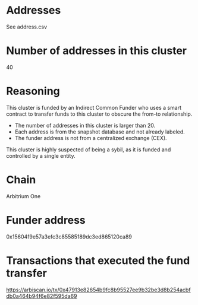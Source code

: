 # Addresses

See address.csv

# Number of addresses in this cluster

40

# Reasoning

This cluster is funded by an Indirect Common Funder who uses a smart contract to transfer funds to this cluster to obscure the from-to relationship.

- The number of addresses in this cluster is larger than 20.
- Each address is from the snapshot database and not already labeled.
- The funder address is not from a centralized exchange (CEX).

This cluster is highly suspected of being a sybil, as it is funded and controlled by a single entity.

# Chain

Arbitrium One

# Funder address

0x15604f9e57a3efc3c85585189dc3ed865120ca89

# Transactions that executed the fund transfer

https://arbiscan.io/tx/0x47913e82654b9fc8b95527ee9b32be3d8b254acbfdb0a464b94f6e82f595da69
